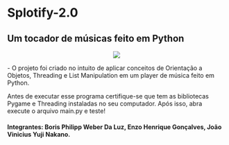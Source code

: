 # Splotify-2.0
## Um tocador de músicas feito em Python

<p align="center">
  <img src="https://github.com/joaonakano/Splotify-2.0/assets/129879125/e49722b8-ce74-43bf-8440-89d6aa8eae79">
</p>
- O projeto foi criado no intuito de aplicar conceitos de Orientação a Objetos, Threading e List Manipulation em um player de música feito em Python.

Antes de executar esse programa certifique-se que tem as bibliotecas Pygame e Threading instaladas no seu computador.
Após isso, abra execute o arquivo main.py e teste!

#### Integrantes: Boris Philipp Weber Da Luz, Enzo Henrique Gonçalves, João Vinicius Yuji Nakano.
